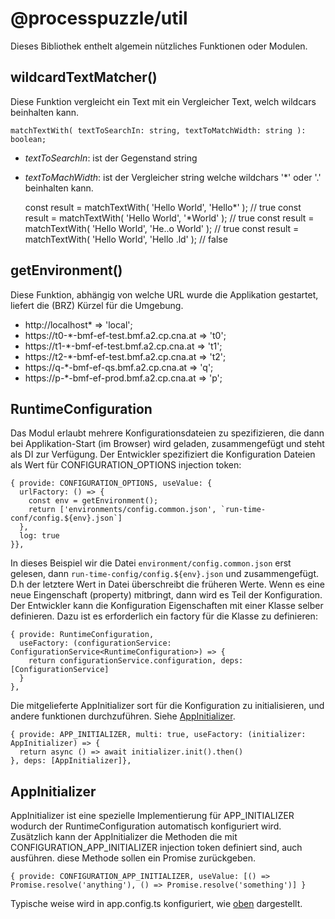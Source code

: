 # @processpuzzle/util
Dieses Bibliothek enthelt algemein nützliches Funktionen oder Modulen.

## wildcardTextMatcher()
Diese Funktion vergleicht ein Text mit ein Vergleicher Text, welch wildcars beinhalten kann.

    matchTextWith( textToSearchIn: string, textToMatchWidth: string ): boolean;

- *textToSearchIn*: ist der Gegenstand string
- *textToMachWidth*: ist der Vergleicher string welche wildchars '*' oder '.' beinhalten kann.


    const result = matchTextWith( 'Hello World', 'Hello*' ); // true
    const result = matchTextWith( 'Hello World', '*World' ); // true
    const result = matchTextWith( 'Hello World', 'He..o World' ); // true
    const result = matchTextWith( 'Hello World', 'Hello .ld' ); // false

## getEnvironment()
Diese Funktion, abhängig von welche URL wurde die Applikation gestartet, liefert die (BRZ) Kürzel für die Umgebung.
- http://localhost* => 'local';
- https://t0-*-bmf-ef-test.bmf.a2.cp.cna.at => 't0';
- https://t1-*-bmf-ef-test.bmf.a2.cp.cna.at => 't1';
- https://t2-*-bmf-ef-test.bmf.a2.cp.cna.at => 't2';
- https://q-*-bmf-ef-qs.bmf.a2.cp.cna.at => 'q';
- https://p-*-bmf-ef-prod.bmf.a2.cp.cna.at => 'p';

## RuntimeConfiguration
Das Modul erlaubt mehrere Konfigurationsdateien zu spezifizieren, die dann bei Applikation-Start (im Browser) wird geladen,
zusammengefügt und steht als DI zur Verfügung. Der Entwickler spezifiziert die Konfiguration Dateien als Wert für
CONFIGURATION_OPTIONS injection token:

    { provide: CONFIGURATION_OPTIONS, useValue: {
      urlFactory: () => {
        const env = getEnvironment();
        return ['environments/config.common.json', `run-time-conf/config.${env}.json`]
      },
      log: true
    }},

In dieses Beispiel wir die Datei ``environment/config.common.json`` erst gelesen, dann ``run-time-config/config.${env}.json``
und zusammengefügt. D.h der letztere Wert in Datei überschreibt die früheren Werte. Wenn es eine neue Eingenschaft (property)
mitbringt, dann wird es Teil der Konfiguration.
Der Entwickler kann die Konfiguration Eigenschaften mit einer Klasse selber definieren. Dazu ist es erforderlich
ein factory für die Klasse zu definieren:

    { provide: RuntimeConfiguration, 
      useFactory: (configurationService: ConfigurationService<RuntimeConfiguration>) => {
        return configurationService.configuration, deps: [ConfigurationService]
      }
    },

Die mitgelieferte AppInitializer sort für die Konfiguration zu initialisieren, und andere funktionen durchzuführen.
Siehe [AppInitializer]().

    { provide: APP_INITIALIZER, multi: true, useFactory: (initializer: AppInitializer) => {
      return async () => await initializer.init().then()
    }, deps: [AppInitializer]},

## AppInitializer
AppInitializer ist eine spezielle Implementierung für APP_INITIALIZER wodurch der RuntimeConfiguration automatisch
konfiguriert wird. Zusätzlich kann der AppInitializer die Methoden die mit CONFIGURATION_APP_INITIALIZER injection token
definiert sind, auch ausführen. diese Methode sollen ein Promise<unknown> zurückgeben.

    { provide: CONFIGURATION_APP_INITIALIZER, useValue: [() => Promise.resolve('anything'), () => Promise.resolve('something')] }

Typische weise wird in app.config.ts konfiguriert, wie [oben](#runtimeconfiguration) dargestellt.
